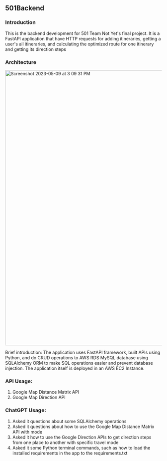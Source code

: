 ## 501Backend

### Introduction
 This is the backend development for 501 Team Not Yet's final project. It is a FastAPI application that have HTTP
 requests for adding itineraries, getting a user's all itineraries, and calculating the optimized route for one 
 itinerary and getting its direction steps
 

### Architecture

<img width="882" alt="Screenshot 2023-05-09 at 3 09 31 PM" src="https://github.com/lianghuanjia/501Backend/assets/36748450/03c99b50-a4f4-424c-987c-734d565db296">

Brief introduction:
The application uses FastAPI framework, built APIs using Python, and do CRUD operations to AWS RDS MySQL database 
using SQLAlchemy ORM to make SQL operations easier and prevent database injection. The application itself is deployed
in an AWS EC2 Instance.


### API Usage:
1. Google Map Distance Matrix API
2. Google Map Direction API

### ChatGPT Usage:
1. Asked it questions about some SQLAlchemy operations
2. Asked it questions about how to use the Google Map Distance Matrix API with mode
3. Asked it how to use the Google Direction APIs to get direction steps from one place to another with specific travel 
mode
4. Asked it some Python terminal commands, such as how to load the installed requirements in the app to the 
requirements.txt
